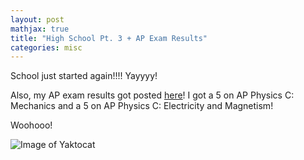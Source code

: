 ```yaml
---
layout: post
mathjax: true
title: "High School Pt. 3 + AP Exam Results"
categories: misc
---
```


School just started again!!!!
Yayyyy!

Also, my AP exam results got posted [here](https://jps.edison.k12.nj.us/academics/science/academic-shout-outs)!
I got a 5 on AP Physics C: Mechanics and a 5 on AP Physics C: Electricity and Magnetism!

Woohooo!

![Image of Yaktocat](https://cdn.dribbble.com/users/576253/screenshots/7114834/media/4d6a6ac23082e60809b4d6dd33cd27bb.gif)
